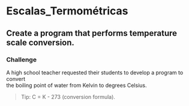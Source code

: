 # Escalas_Termométricas

## Create a program that performs temperature scale conversion.

### Challenge

A high school teacher requested their students to develop a program to convert\
the boiling point of water from Kelvin to degrees Celsius.

> Tip: C = K - 273 (conversion formula).